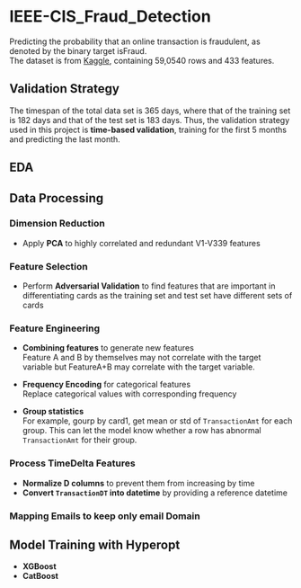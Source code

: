 # IEEE-CIS_Fraud_Detection

Predicting the probability that an online transaction is fraudulent, as denoted by the binary target isFraud.  
The dataset is from [Kaggle](https://www.kaggle.com/c/ieee-fraud-detection/data), containing 59,0540 rows and 433 features.

## Validation Strategy
The timespan of the total data set is 365 days, where that of the training set is 182 days and that of the test set is 183 days. Thus, the validation strategy used in this project is **time-based validation**, training for the first 5 months and predicting the last month.

## EDA

## Data Processing

### **Dimension Reduction**
* Apply **PCA** to highly correlated and redundant V1-V339 features

### **Feature Selection** 
* Perform **Adversarial Validation** to find features that are important in differentiating cards as the training set and test set have different sets of cards

### **Feature Engineering** 
* **Combining features** to generate new features   
Feature A and B by themselves may not correlate with the target variable but FeatureA+B may correlate with the target variable.

* **Frequency Encoding** for categorical features  
Replace categorical values with corresponding frequency

* **Group statistics**   
For example, gourp by card1, get mean or std of ```TransactionAmt``` for each group. This can let the model know whether a row has abnormal ``TransactionAmt`` for their group.

### **Process TimeDelta Features**  
* **Normalize D columns** to prevent them from increasing by time
* **Convert ```TransactionDT``` into datetime** by providing a reference datetime

### **Mapping Emails to keep only email Domain**

## Model Training with **Hyperopt**
* **XGBoost**  
* **CatBoost**



